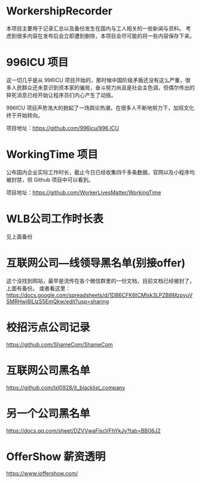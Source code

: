# WorkershipRecorder
本项目主要用于记录汇总以及备份发生在国内与工人相关的一些新闻与资料。
考虑到很多内容在发布后会立即遭到删除，本项目会尽可能的将一些内容保存下来。

# 996ICU 项目
这一切几乎是从 996ICU 项目开始的，那时候中国阶级矛盾还没有这么严重，很多人民群众还未意识到资本家的骗局，奋斗努力尚且是社会主色调，但偶尔传出的猝死消息已经开始让程序员们内心产生了动摇。

996ICU 项目声势浩大的掀起了一场舆论热潮，在很多人不断地努力下，加班文化终于开始转向。

项目地址：https://github.com/996icu/996.ICU

# WorkingTime 项目
公布国内企业实际工作时长，截止今日已经收集四千多条数据，官网以及小程序均被封禁，但 Github 项目中可以看到。

项目地址：https://github.com/WorkerLivesMatter/WorkingTime

# WLB公司工作时长表
见上面备份

# 互联网公司—线领导黑名单(别接offer)
这个没找到网站，最早是流传在各个微信群里的一份文档，目前文档已经被封了，上面有备份。
或者看这里：https://docs.google.com/spreadsheets/d/1DB6CFK6tCMlsk3LPZB8MzpyuVSMRHwj6lLlzS5EmQkw/edit?usp=sharing

# 校招污点公司记录
https://github.com/ShameCom/ShameCom

# 互联网公司黑名单
https://github.com/lxl0928/it_blacklist_company

# 另一个公司黑名单
https://docs.qq.com/sheet/DZVVwaFlscVFhYkJy?tab=BB08J2

# OfferShow 薪资透明
https://www.ioffershow.com/
